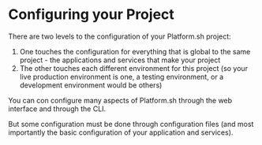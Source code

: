 # Configuring your Project

There are two levels to the configuration of your Platform.sh project:

1. One touches the configuration for everything that is global to the same project - the applications and services that make your project
2. The other touches each different environment  for this project (so your live production environment is one, a testing environment, or a development environment would be others)

You can con configure many aspects of Platform.sh through the web interface and
through the CLI. 

But some configuration must be done through configuration files (and most importantly the
basic configuration of your application and services).